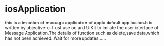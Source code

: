 # iosApplication
this is a imitation of  message application of apple default application.It is written by objective-c.
I just use oc and UIKit to imitate the user interface of Message Application.The details of function such as delete,save data,which has not been achieved.
Wait for more updates......
